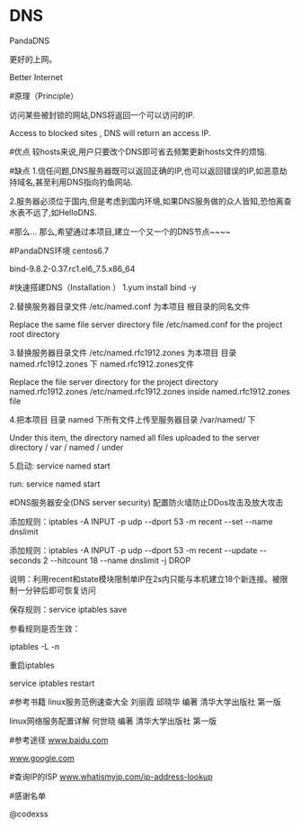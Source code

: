 # DNS
PandaDNS

更好的上网。

Better Internet

#原理（Principle）

访问某些被封锁的网站,DNS将返回一个可以访问的IP.

 Access to blocked sites , DNS will return an access IP.


#优点
较hosts来说,用户只要改个DNS即可省去频繁更新hosts文件的烦恼.

#缺点
1.信任问题,DNS服务器既可以返回正确的IP,也可以返回错误的IP,如恶意劫持域名,甚至利用DNS指向钓鱼网站.

2.服务器必须位于国内,但是考虑到国内环境,如果DNS服务做的众人皆知,恐怕离查水表不远了,如HelloDNS.

#那么...
那么,希望通过本项目,建立一个又一个的DNS节点~~~~

#PandaDNS环境
centos6.7

bind-9.8.2-0.37.rc1.el6_7.5.x86_64

#快速搭建DNS（Installation ）
1.yum install bind -y

2.替换服务器目录文件 /etc/named.conf 为本项目 根目录的同名文件

Replace the same file server directory file /etc/named.conf for the project root directory

3.替换服务器目录文件 /etc/named.rfc1912.zones 为本项目 目录 named.rfc1912.zones 下 named.rfc1912.zones文件

Replace the file server directory for the project directory named.rfc1912.zones /etc/named.rfc1912.zones inside named.rfc1912.zones file

4.把本项目 目录 named 下所有文件上传至服务器目录 /var/named/ 下

Under this item, the directory named all files uploaded to the server directory / var / named / under

5.启动: service named start

run: service named start

#DNS服务器安全(DNS server security)
配置防火墙防止DDos攻击及放大攻击

添加规则：iptables -A INPUT -p udp --dport 53 -m recent --set --name dnslimit

添加规则：iptables -A INPUT -p udp --dport 53 -m recent --update --seconds 2 --hitcount 18 --name dnslimit -j DROP

说明：利用recent和state模块限制单IP在2s内只能与本机建立18个新连接。被限制一分钟后即可恢复访问

保存规则：service iptables save

参看规则是否生效：

iptables -L -n

重启iptables

service iptables restart



#参考书籍
linux服务范例速查大全 刘丽霞 邱晓华 编著  清华大学出版社 第一版

linux网络服务配置详解 何世晓 编著 清华大学出版社  第一版

#参考途径
www.baidu.com

www.google.com

#查询IP的ISP
www.whatismyip.com/ip-address-lookup

#感谢名单

@codexss
